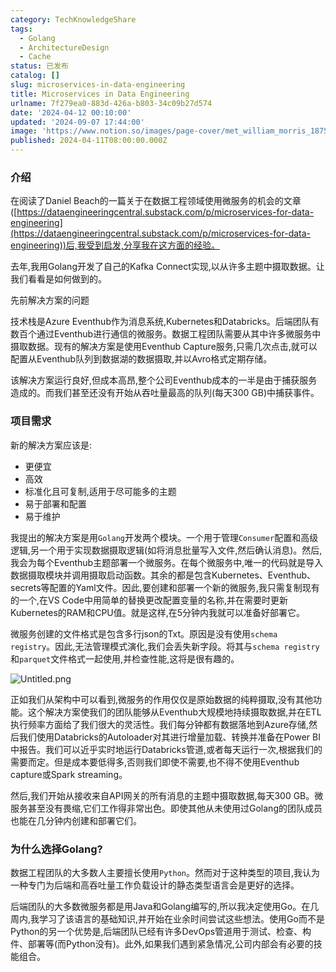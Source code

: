 ```yaml
---
category: TechKnowledgeShare
tags:
  - Golang
  - ArchitectureDesign
  - Cache
status: 已发布
catalog: []
slug: microservices-in-data-engineering
title: Microservices in Data Engineering
urlname: 7f279ea0-883d-426a-b803-34c09b27d574
date: '2024-04-12 00:10:00'
updated: '2024-09-07 17:44:00'
image: 'https://www.notion.so/images/page-cover/met_william_morris_1875.jpg'
published: 2024-04-11T08:00:00.000Z
---
```


### 介绍


在阅读了Daniel Beach的一篇关于在数据工程领域使用微服务的机会的文章([https://dataengineeringcentral.substack.com/p/microservices-for-data-engineering](https://dataengineeringcentral.substack.com/p/microservices-for-data-engineering))后,我受到启发,分享我在这方面的经验。


去年,我用Golang开发了自己的Kafka Connect实现,以从许多主题中摄取数据。让我们看看是如何做到的。


先前解决方案的问题


技术栈是Azure Eventhub作为消息系统,Kubernetes和Databricks。后端团队有数百个通过Eventhub进行通信的微服务。数据工程团队需要从其中许多微服务中摄取数据。现有的解决方案是使用Eventhub Capture服务,只需几次点击,就可以配置从Eventhub队列到数据湖的数据摄取,并以Avro格式定期存储。


该解决方案运行良好,但成本高昂,整个公司Eventhub成本的一半是由于捕获服务造成的。而我们甚至还没有开始从吞吐量最高的队列(每天300 GB)中捕获事件。


### 项目需求


新的解决方案应该是:

- 更便宜
- 高效
- 标准化且可复制,适用于尽可能多的主题
- 易于部署和配置
- 易于维护

我提出的解决方案是用`Golang`开发两个模块。一个用于管理`Consumer`配置和高级逻辑,另一个用于实现数据摄取逻辑(如将消息批量写入文件,然后确认消息)。然后,我会为每个Eventhub主题部署一个微服务。在每个微服务中,唯一的代码就是导入数据摄取模块并调用摄取启动函数。其余的都是包含Kubernetes、Eventhub、secrets等配置的Yaml文件。因此,要创建和部署一个新的微服务,我只需复制现有的一个,在VS Code中用简单的替换更改配置变量的名称,并在需要时更新Kubernetes的RAM和CPU值。就是这样,在5分钟内我就可以准备好部署它。


微服务创建的文件格式是包含多行json的Txt。原因是没有使用`schema registry`。因此,无法管理模式演化,我们会丢失新字段。将其与`schema registry`和`parquet`文件格式一起使用,并检查性能,这将是很有趣的。


![Untitled.png](https://prod-files-secure.s3.us-west-2.amazonaws.com/5d24fe63-e567-4804-86f9-9fdc62e13082/4e0f8d5d-b295-4408-9363-660688d511a9/Untitled.png?X-Amz-Algorithm=AWS4-HMAC-SHA256&X-Amz-Content-Sha256=UNSIGNED-PAYLOAD&X-Amz-Credential=ASIAZI2LB466ZHJWFNLU%2F20250329%2Fus-west-2%2Fs3%2Faws4_request&X-Amz-Date=20250329T213206Z&X-Amz-Expires=3600&X-Amz-Security-Token=IQoJb3JpZ2luX2VjEBUaCXVzLXdlc3QtMiJGMEQCIGC2ipMlfCJmxIs4kZ3ZAN344C%2BFY4wukLkYlMjdVWd9AiB3MeuwcDjne2hClqK6dsnHHCJ3EQrF147VLNcXDJCugCr%2FAwh%2BEAAaDDYzNzQyMzE4MzgwNSIMdEL1ugx4wcerXTQ2KtwDwN6eRJO70%2FIKbHJSeXoDgxKti6k%2BwQ6ktTKAlGr%2FvMcCrtxfxt5xxDxwut0jQxCfWjwTozWrU7Ap3%2FCBA6OiX0H%2B9FFTUiDYgdJPj%2BWESufk9x8A9lLMwM2SnZBoeAibTcMlldFRHsHq%2F2M2BM73cn9hV%2BTg0oyGGVL8h4FjBCGORBuP23EJp0Ofbm7s7JKgxhr6%2FLdBmX%2BjJV85pkLKDOG%2Bcb0nq0UXeqELMGi%2FGZHye0EVnrF1Rucv2U5bhPPQkKweZrFha7p7G0zcggfMztlDDvmvTFNsGeo4N3zqn0R7eLRrWvYEfoTwHCi5harWAreTPpYniHS4U8Oa%2F14U9rjADkNOheDLkp3qHJSIvuzBot30ZiGNslHAw%2FWtSVIkTG9CgGiWJPeTAHfpIsyb0VG5d09AONI0L4fjCnN2ih95ceO7750KVEaz2y6Ifrfrtx2U20coVkSdCxGqs7v1YIyQamKxT4Kl3UhEhB3Lbot%2BglvZ80QreRUPHOEVDBrctTtpg%2BHLbXcrazpV0jFS9Ps%2FIf2NtjGQS6SWYKVVsnK%2FJVtLle8iBolpFINMjYNoDoTQlh0MxXSvuWTR%2FYyOoypPG7kOAlC4LDqSuKdC4a0FbSbWNUvN1OAnBnEwkMChvwY6pgGww9y6Y14oG3qfq%2BKl3n1rJ%2FBunoBbK30xeATmnJgtwr2mZh8mV0CgyMLGagqmyMz6%2FJKrhANLqchyBnAsGm4bCc7s%2F9QIc1tNyGnSSTvNI3z%2BwmYyjtPN7YctqELiQ7x0%2FLxBtkfBfqdMXfZDuX%2FVJOTS4c82SO4ZK%2BKbbMq194iKUObleNuPQuPN859RMWiN1mIUKi76Sc6ypjCocO1t3KWHsRUo&X-Amz-Signature=2252dd5154d2d416bdb9422928d20cb4b1e988c311cd19fc97d02c99d691fd4e&X-Amz-SignedHeaders=host&x-id=GetObject)


正如我们从架构中可以看到,微服务的作用仅仅是原始数据的纯粹摄取,没有其他功能。这个解决方案使我们的团队能够从Eventhub大规模地持续摄取数据,并在ETL执行频率方面给了我们很大的灵活性。我们每分钟都有数据落地到Azure存储,然后我们使用Databricks的Autoloader对其进行增量加载、转换并准备在Power BI中报告。我们可以近乎实时地运行Databricks管道,或者每天运行一次,根据我们的需要而定。但是成本要低得多,否则我们即使不需要,也不得不使用Eventhub capture或Spark streaming。


然后,我们开始从接收来自API网关的所有消息的主题中摄取数据,每天300 GB。微服务甚至没有畏缩,它们工作得非常出色。即使其他从未使用过Golang的团队成员也能在几分钟内创建和部署它们。


### 为什么选择Golang?


数据工程团队的大多数人主要擅长使用`Python`。然而对于这种类型的项目,我认为一种专门为后端和高吞吐量工作负载设计的静态类型语言会是更好的选择。


后端团队的大多数微服务都是用Java和Golang编写的,所以我决定使用Go。在几周内,我学习了该语言的基础知识,并开始在业余时间尝试这些想法。使用Go而不是Python的另一个优势是,后端团队已经有许多DevOps管道用于测试、检查、构件、部署等(而Python没有)。此外,如果我们遇到紧急情况,公司内部会有必要的技能组合。

